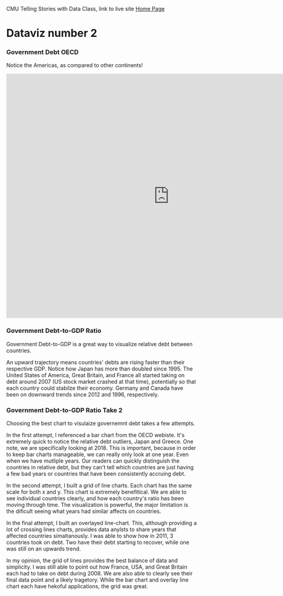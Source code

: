 CMU Telling Stories with Data Class, link to live site [Home Page](https://bripperg.github.io/tell_stories_CMU/)

# Dataviz number 2

### Government Debt OECD

Notice the Americas, as compared to other continents!


<iframe src="https://data.oecd.org/chart/65F7" width="860" height="645" style="border: 0" mozallowfullscreen="true" webkitallowfullscreen="true" allowfullscreen="true"><a href="https://data.oecd.org/chart/65F7" target="_blank">OECD Chart: General government debt, Total, % of GDP, Annual, 2018</a></iframe>

### Government Debt-to-GDP Ratio

Government Debt-to-GDP is a great way to visualize relative debt between countries. 

An upward trajectory means countries' debts are rising faster than their respective GDP. Notice how Japan has more than doubled since 1995. The United States of America, Great Britain, and France all started taking on debt around 2007 (US stock market crashed at that time), potentially so that each country could stabilze their economy. Germany and Canada have been on downward trends since 2012 and 1996, respectively.

<div class="flourish-embed flourish-chart" data-src="visualisation/3748811" data-url="https://flo.uri.sh/visualisation/3748811/embed" aria-label=""><script src="https://public.flourish.studio/resources/embed.js"></script></div>


### Government Debt-to-GDP Ratio Take 2


<div class="flourish-embed flourish-chart" data-src="visualisation/3758309" data-url="https://flo.uri.sh/visualisation/3758309/embed" aria-label=""><script src="https://public.flourish.studio/resources/embed.js"></script></div>


Choosing the best chart to visulaize governemnt debt takes a few attempts. 

In the first attempt, I referenced a bar chart from the OECD webiste. It's extremely quick to notice the relative debt outliers, Japan and Greece. One note, we are specifically looking at 2018. This is important, because in order to keep bar charts manageable, we can really only look at one year. Even when we have mutliple years. Our readers can quickly distinguish the countries in relative debt, but they can't tell which countries are just having a few bad years or countries that have been consistently accruing debt. 

In the second attempt, I built a grid of line charts. Each chart has the same scale for both x and y. This chart is extremely benefitical. We are able to see individual countries clearly, and how each country's ratio has been moving through time. The visualization is powerful, the major limitation is the dificult seeing what years had similar affects on countries. 

In the final attempt, I built an overlayed line-chart. This, although providing a lot of crossing lines charts, provides data anylsts to share years that affected countries simaltanously. I was able to show how in 2011, 3 countries took on debt. Two have their debt starting to recover, while one was still on an upwards trend. 

In my opinion, the grid of lines provides the best balance of data and simplicity. I was still able to point out how France, USA, and Great Britain each had to take on debt during 2008. We are also able to clearly see their final data point and a likely tragetory. While the bar chart and overlay line chart each have hekoful applications, the grid was great. 


